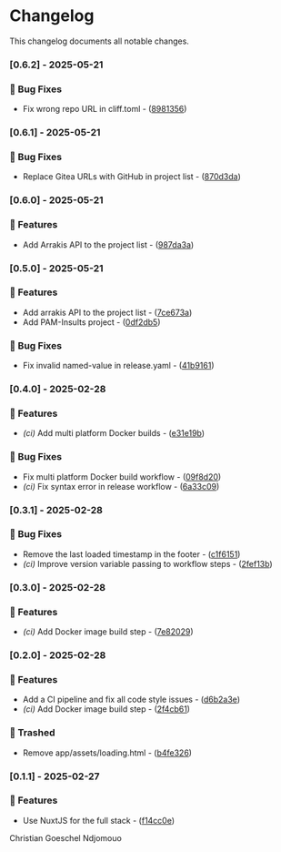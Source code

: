 # Changelog

This changelog documents all notable changes.

### [0.6.2] - 2025-05-21

### 🐛 Bug Fixes

- Fix wrong repo URL in cliff.toml - ([8981356](https://github.com/cgoesche/portfolio/commit/8981356b21e46c89878a282a21ddd65f362c1b71))

### [0.6.1] - 2025-05-21

### 🐛 Bug Fixes

- Replace Gitea URLs with GitHub in project list - ([870d3da](https://github.com/cgoesche/portfolio/commit/870d3da28ae3627fb361f31feda33a10a189d449))

### [0.6.0] - 2025-05-21

### 🚀 Features

- Add Arrakis API to the project list - ([987da3a](https://github.com/cgoesche/portfolio/commit/987da3a7fae870ae907fbe68b1a7aac1605294ce))

### [0.5.0] - 2025-05-21

### 🚀 Features

- Add arrakis API to the project list - ([7ce673a](https://github.com/cgoesche/portfolio/commit/7ce673a15017cee9d2c08ed4f4f7fcd64ddb3b25))
- Add PAM-Insults project - ([0df2db5](https://github.com/cgoesche/portfolio/commit/0df2db5ea42e97d9ced6184ca86ad9cd4a8b6f44))

### 🐛 Bug Fixes

- Fix invalid named-value in release.yaml - ([41b9161](https://github.com/cgoesche/portfolio/commit/41b9161f0b62ae9ca5c9e565bcaea5173fd8b298))

### [0.4.0] - 2025-02-28

### 🚀 Features

- *(ci)* Add multi platform Docker builds - ([e31e19b](https://github.com/cgoesche/portfolio/commit/e31e19ba616d4a358dc9ba7e69abe13297e48697))

### 🐛 Bug Fixes

- Fix multi platform Docker build workflow - ([09f8d20](https://github.com/cgoesche/portfolio/commit/09f8d20eb2ee1f80def3503a9a94d0f1825b6390))
- *(ci)* Fix syntax error in release workflow - ([6a33c09](https://github.com/cgoesche/portfolio/commit/6a33c09ff5e22fe419cfef5c1d8027304570c110))

### [0.3.1] - 2025-02-28

### 🐛 Bug Fixes

- Remove the last loaded timestamp in the footer - ([c1f6151](https://github.com/cgoesche/portfolio/commit/c1f6151d20da716c6b78d98df392950ae2af9301))
- *(ci)* Improve version variable passing to workflow steps - ([2fef13b](https://github.com/cgoesche/portfolio/commit/2fef13bba6c986512325c607b9d5031183c84b63))

### [0.3.0] - 2025-02-28

### 🚀 Features

- *(ci)* Add Docker image build step - ([7e82029](https://github.com/cgoesche/portfolio/commit/7e8202956535cf37f4cd310ff923b45739ad6c93))

### [0.2.0] - 2025-02-28

### 🚀 Features

- Add a CI pipeline and fix all code style issues - ([d6b2a3e](https://github.com/cgoesche/portfolio/commit/d6b2a3e6d9ece751f3beee66ebd368301408ce56))
- *(ci)* Add Docker image build step - ([2f4cb61](https://github.com/cgoesche/portfolio/commit/2f4cb610c8e4622723e1c0e77311e969494cbefb))

### 🚮 Trashed

- Remove app/assets/loading.html - ([b4fe326](https://github.com/cgoesche/portfolio/commit/b4fe326dd1874fd1232fc4be2ab4902d27c12ed0))

### [0.1.1] - 2025-02-27

### 🚀 Features

- Use NuxtJS for the full stack - ([f14cc0e](https://github.com/cgoesche/portfolio/commit/f14cc0ef715cf664d50ff62fe73220d819955724))



Christian Goeschel Ndjomouo

